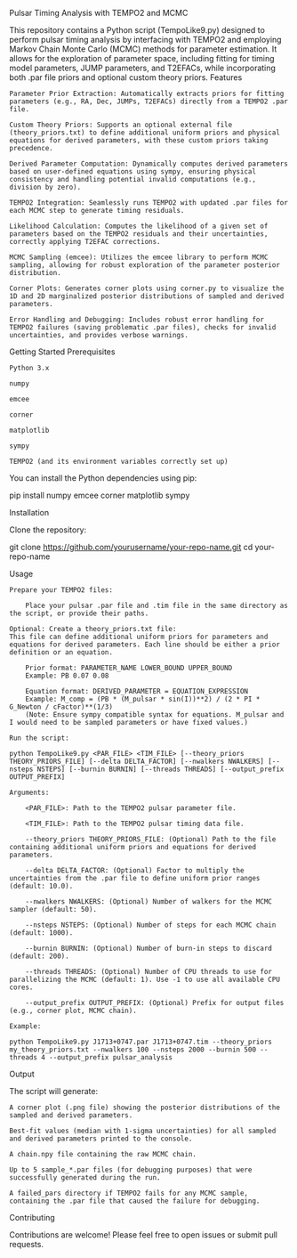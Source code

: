 Pulsar Timing Analysis with TEMPO2 and MCMC

This repository contains a Python script (TempoLike9.py) designed to perform pulsar timing analysis by interfacing with TEMPO2 and employing Markov Chain Monte Carlo (MCMC) methods for parameter estimation. It allows for the exploration of parameter space, including fitting for timing model parameters, JUMP parameters, and T2EFACs, while incorporating both .par file priors and optional custom theory priors.
Features

    Parameter Prior Extraction: Automatically extracts priors for fitting parameters (e.g., RA, Dec, JUMPs, T2EFACs) directly from a TEMPO2 .par file.

    Custom Theory Priors: Supports an optional external file (theory_priors.txt) to define additional uniform priors and physical equations for derived parameters, with these custom priors taking precedence.

    Derived Parameter Computation: Dynamically computes derived parameters based on user-defined equations using sympy, ensuring physical consistency and handling potential invalid computations (e.g., division by zero).

    TEMPO2 Integration: Seamlessly runs TEMPO2 with updated .par files for each MCMC step to generate timing residuals.

    Likelihood Calculation: Computes the likelihood of a given set of parameters based on the TEMPO2 residuals and their uncertainties, correctly applying T2EFAC corrections.

    MCMC Sampling (emcee): Utilizes the emcee library to perform MCMC sampling, allowing for robust exploration of the parameter posterior distribution.

    Corner Plots: Generates corner plots using corner.py to visualize the 1D and 2D marginalized posterior distributions of sampled and derived parameters.

    Error Handling and Debugging: Includes robust error handling for TEMPO2 failures (saving problematic .par files), checks for invalid uncertainties, and provides verbose warnings.

Getting Started
Prerequisites

    Python 3.x

    numpy

    emcee

    corner

    matplotlib

    sympy

    TEMPO2 (and its environment variables correctly set up)

You can install the Python dependencies using pip:

pip install numpy emcee corner matplotlib sympy

Installation

Clone the repository:

git clone https://github.com/yourusername/your-repo-name.git
cd your-repo-name

Usage

    Prepare your TEMPO2 files:

        Place your pulsar .par file and .tim file in the same directory as the script, or provide their paths.

    Optional: Create a theory_priors.txt file:
    This file can define additional uniform priors for parameters and equations for derived parameters. Each line should be either a prior definition or an equation.

        Prior format: PARAMETER_NAME LOWER_BOUND UPPER_BOUND
        Example: PB 0.07 0.08

        Equation format: DERIVED_PARAMETER = EQUATION_EXPRESSION
        Example: M_comp = (PB * (M_pulsar * sin(I))**2) / (2 * PI * G_Newton / cFactor)**(1/3)
        (Note: Ensure sympy compatible syntax for equations. M_pulsar and I would need to be sampled parameters or have fixed values.)

    Run the script:

    python TempoLike9.py <PAR_FILE> <TIM_FILE> [--theory_priors THEORY_PRIORS_FILE] [--delta DELTA_FACTOR] [--nwalkers NWALKERS] [--nsteps NSTEPS] [--burnin BURNIN] [--threads THREADS] [--output_prefix OUTPUT_PREFIX]

    Arguments:

        <PAR_FILE>: Path to the TEMPO2 pulsar parameter file.

        <TIM_FILE>: Path to the TEMPO2 pulsar timing data file.

        --theory_priors THEORY_PRIORS_FILE: (Optional) Path to the file containing additional uniform priors and equations for derived parameters.

        --delta DELTA_FACTOR: (Optional) Factor to multiply the uncertainties from the .par file to define uniform prior ranges (default: 10.0).

        --nwalkers NWALKERS: (Optional) Number of walkers for the MCMC sampler (default: 50).

        --nsteps NSTEPS: (Optional) Number of steps for each MCMC chain (default: 1000).

        --burnin BURNIN: (Optional) Number of burn-in steps to discard (default: 200).

        --threads THREADS: (Optional) Number of CPU threads to use for parallelizing the MCMC (default: 1). Use -1 to use all available CPU cores.

        --output_prefix OUTPUT_PREFIX: (Optional) Prefix for output files (e.g., corner plot, MCMC chain).

    Example:

    python TempoLike9.py J1713+0747.par J1713+0747.tim --theory_priors my_theory_priors.txt --nwalkers 100 --nsteps 2000 --burnin 500 --threads 4 --output_prefix pulsar_analysis

Output

The script will generate:

    A corner plot (.png file) showing the posterior distributions of the sampled and derived parameters.

    Best-fit values (median with 1-sigma uncertainties) for all sampled and derived parameters printed to the console.

    A chain.npy file containing the raw MCMC chain.

    Up to 5 sample_*.par files (for debugging purposes) that were successfully generated during the run.

    A failed_pars directory if TEMPO2 fails for any MCMC sample, containing the .par file that caused the failure for debugging.

Contributing

Contributions are welcome! Please feel free to open issues or submit pull requests.


